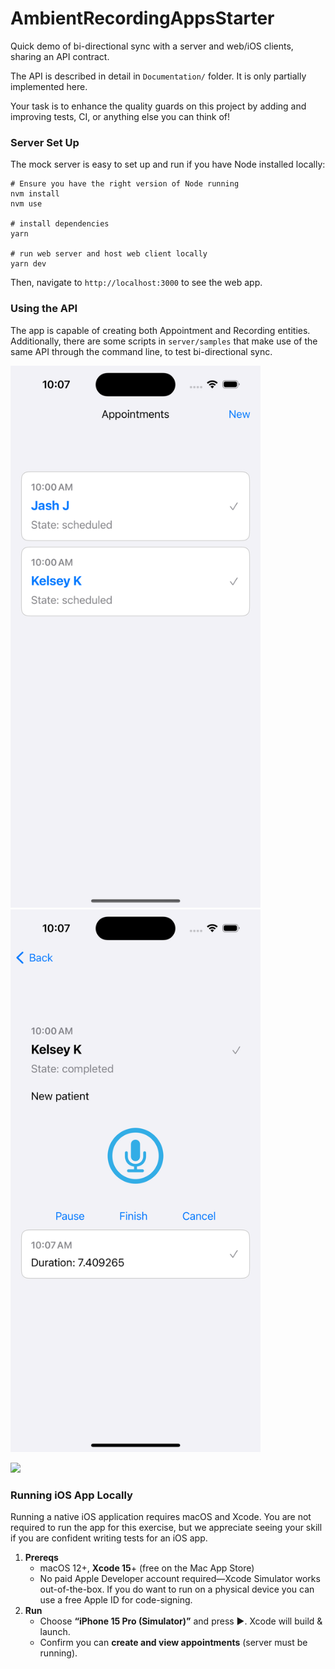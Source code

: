 # AmbientRecordingAppsStarter

Quick demo of bi-directional sync with a server and web/iOS clients, sharing an API contract.

The API is described in detail in `Documentation/` folder. It is only partially implemented here.

Your task is to enhance the quality guards on this project by adding and improving tests, CI, or anything else you can think of!

### Server Set Up

The mock server is easy to set up and run if you have Node installed locally:

```
# Ensure you have the right version of Node running
nvm install
nvm use

# install dependencies
yarn

# run web server and host web client locally
yarn dev
```

Then, navigate to `http://localhost:3000` to see the web app.

### Using the API

The app is capable of creating both Appointment and Recording entities. Additionally, there are some scripts in `server/samples` that make use of the same API through the command line, to test bi-directional sync.

<img src="/Documentation/Screenshots/Simulator Screenshot - iPhone 15 Pro - 2024-03-10 at 10.07.15.png?raw=true" width=400/> <img src="/Documentation/Screenshots/Simulator Screenshot - iPhone 15 Pro - 2024-03-10 at 10.07.32.png?raw=true" width=400/>

<img src="/Documentation/Screenshots/Screenshot 2024-03-10 at 10.39.14 AM.png?raw=true" width=800/>

### Running iOS App Locally

Running a native iOS application requires macOS and Xcode. You are not required to run the app for this exercise, but we appreciate seeing your skill if you are confident writing tests for an iOS app.

1. **Prereqs**
    - macOS 12+, **Xcode 15**+ (free on the Mac App Store)
    - No paid Apple Developer account required—Xcode Simulator works out-of-the-box. If you do want to run on a physical device you can use a free Apple ID for code-signing.
2. **Run**
    - Choose **“iPhone 15 Pro (Simulator)”** and press ▶️. Xcode will build & launch.
    - Confirm you can **create and view appointments** (server must be running).

